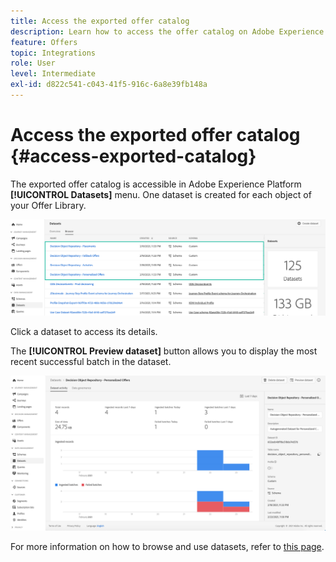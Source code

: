 ```yaml
---
title: Access the exported offer catalog
description: Learn how to access the offer catalog on Adobe Experience Platform once it has been exported
feature: Offers
topic: Integrations
role: User
level: Intermediate
exl-id: d822c541-c043-41f5-916c-6a8e39fb148a
---
```

# Access the exported offer catalog {#access-exported-catalog}

The exported offer catalog is accessible in Adobe Experience Platform **[!UICONTROL Datasets]** menu. One dataset is created for each object of your Offer Library.

![](../assets/datasets-list.png)

Click a dataset to access its details.

The **[!UICONTROL Preview dataset]** button allows you to display the most recent successful batch in the dataset.

![](../assets/dataset-activity.png)

For more information on how to browse and use datasets, refer to [this page](../../data/get-started-datasets.md).
